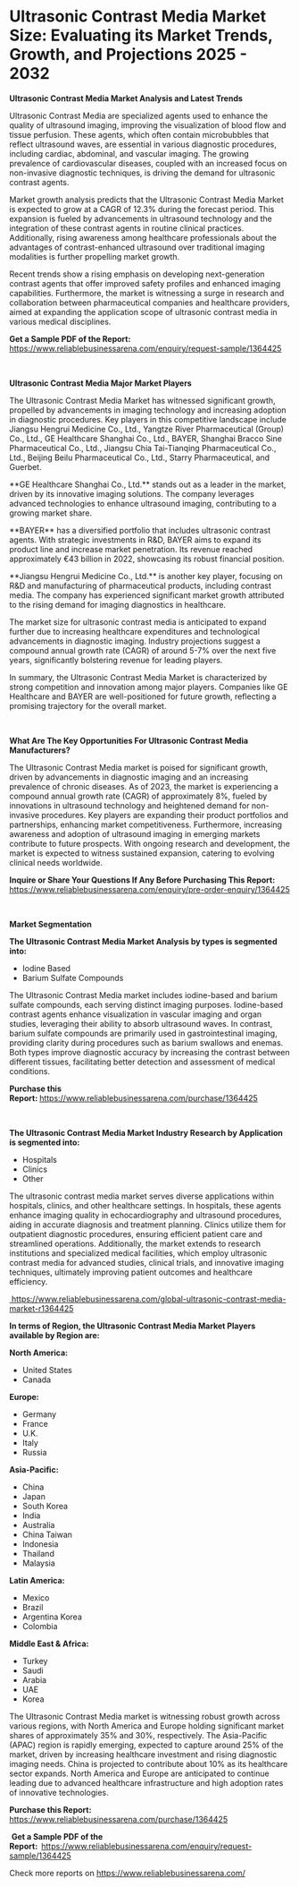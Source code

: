 <p><h1>Ultrasonic Contrast Media Market Size: Evaluating its Market Trends, Growth, and Projections 2025 - 2032</h1></p><p><strong>Ultrasonic Contrast Media Market Analysis and Latest Trends</strong></p>
<p><p>Ultrasonic Contrast Media are specialized agents used to enhance the quality of ultrasound imaging, improving the visualization of blood flow and tissue perfusion. These agents, which often contain microbubbles that reflect ultrasound waves, are essential in various diagnostic procedures, including cardiac, abdominal, and vascular imaging. The growing prevalence of cardiovascular diseases, coupled with an increased focus on non-invasive diagnostic techniques, is driving the demand for ultrasonic contrast agents.</p><p>Market growth analysis predicts that the Ultrasonic Contrast Media Market is expected to grow at a CAGR of 12.3% during the forecast period. This expansion is fueled by advancements in ultrasound technology and the integration of these contrast agents in routine clinical practices. Additionally, rising awareness among healthcare professionals about the advantages of contrast-enhanced ultrasound over traditional imaging modalities is further propelling market growth.</p><p>Recent trends show a rising emphasis on developing next-generation contrast agents that offer improved safety profiles and enhanced imaging capabilities. Furthermore, the market is witnessing a surge in research and collaboration between pharmaceutical companies and healthcare providers, aimed at expanding the application scope of ultrasonic contrast media in various medical disciplines.</p></p>
<p><strong>Get a Sample PDF of the Report:&nbsp;</strong> <a href="https://www.reliablebusinessarena.com/enquiry/request-sample/1364425?utm_campaign=1891&utm_medium=2&utm_source=Github&utm_content=ia&utm_term=10012025&utm_id=ultrasonic-contrast-media">https://www.reliablebusinessarena.com/enquiry/request-sample/1364425</a></p>
<p>&nbsp;</p>
<p><strong>Ultrasonic Contrast Media Major Market Players</strong></p>
<p><p>The Ultrasonic Contrast Media Market has witnessed significant growth, propelled by advancements in imaging technology and increasing adoption in diagnostic procedures. Key players in this competitive landscape include Jiangsu Hengrui Medicine Co., Ltd., Yangtze River Pharmaceutical (Group) Co., Ltd., GE Healthcare Shanghai Co., Ltd., BAYER, Shanghai Bracco Sine Pharmaceutical Co., Ltd., Jiangsu Chia Tai-Tianqing Pharmaceutical Co., Ltd., Beijing Beilu Pharmaceutical Co., Ltd., Starry Pharmaceutical, and Guerbet.</p><p>**GE Healthcare Shanghai Co., Ltd.** stands out as a leader in the market, driven by its innovative imaging solutions. The company leverages advanced technologies to enhance ultrasound imaging, contributing to a growing market share.</p><p>**BAYER** has a diversified portfolio that includes ultrasonic contrast agents. With strategic investments in R&D, BAYER aims to expand its product line and increase market penetration. Its revenue reached approximately €43 billion in 2022, showcasing its robust financial position.</p><p>**Jiangsu Hengrui Medicine Co., Ltd.** is another key player, focusing on R&D and manufacturing of pharmaceutical products, including contrast media. The company has experienced significant market growth attributed to the rising demand for imaging diagnostics in healthcare.</p><p>The market size for ultrasonic contrast media is anticipated to expand further due to increasing healthcare expenditures and technological advancements in diagnostic imaging. Industry projections suggest a compound annual growth rate (CAGR) of around 5-7% over the next five years, significantly bolstering revenue for leading players.</p><p>In summary, the Ultrasonic Contrast Media Market is characterized by strong competition and innovation among major players. Companies like GE Healthcare and BAYER are well-positioned for future growth, reflecting a promising trajectory for the overall market.</p></p>
<p>&nbsp;</p>
<p><strong>What Are The Key Opportunities For Ultrasonic Contrast Media Manufacturers?</strong></p>
<p><p>The Ultrasonic Contrast Media market is poised for significant growth, driven by advancements in diagnostic imaging and an increasing prevalence of chronic diseases. As of 2023, the market is experiencing a compound annual growth rate (CAGR) of approximately 8%, fueled by innovations in ultrasound technology and heightened demand for non-invasive procedures. Key players are expanding their product portfolios and partnerships, enhancing market competitiveness. Furthermore, increasing awareness and adoption of ultrasound imaging in emerging markets contribute to future prospects. With ongoing research and development, the market is expected to witness sustained expansion, catering to evolving clinical needs worldwide.</p></p>
<p><strong>Inquire or Share Your Questions If Any Before Purchasing This Report:</strong> <a href="https://www.reliablebusinessarena.com/enquiry/pre-order-enquiry/1364425?utm_campaign=1891&utm_medium=2&utm_source=Github&utm_content=ia&utm_term=10012025&utm_id=ultrasonic-contrast-media">https://www.reliablebusinessarena.com/enquiry/pre-order-enquiry/1364425</a></p>
<p>&nbsp;</p>
<p><strong>Market Segmentation</strong></p>
<p><strong>The Ultrasonic Contrast Media Market Analysis by types is segmented into:</strong></p>
<p><ul><li>Iodine Based</li><li>Barium Sulfate Compounds</li></ul></p>
<p><p>The Ultrasonic Contrast Media market includes iodine-based and barium sulfate compounds, each serving distinct imaging purposes. Iodine-based contrast agents enhance visualization in vascular imaging and organ studies, leveraging their ability to absorb ultrasound waves. In contrast, barium sulfate compounds are primarily used in gastrointestinal imaging, providing clarity during procedures such as barium swallows and enemas. Both types improve diagnostic accuracy by increasing the contrast between different tissues, facilitating better detection and assessment of medical conditions.</p></p>
<p><strong>Purchase this Report:&nbsp;</strong><a href="https://www.reliablebusinessarena.com/purchase/1364425?utm_campaign=1891&utm_medium=2&utm_source=Github&utm_content=ia&utm_term=10012025&utm_id=ultrasonic-contrast-media">https://www.reliablebusinessarena.com/purchase/1364425</a></p>
<p>&nbsp;</p>
<p><strong>The Ultrasonic Contrast Media Market Industry Research by Application is segmented into:</strong></p>
<p><ul><li>Hospitals</li><li>Clinics</li><li>Other</li></ul></p>
<p><p>The ultrasonic contrast media market serves diverse applications within hospitals, clinics, and other healthcare settings. In hospitals, these agents enhance imaging quality in echocardiography and ultrasound procedures, aiding in accurate diagnosis and treatment planning. Clinics utilize them for outpatient diagnostic procedures, ensuring efficient patient care and streamlined operations. Additionally, the market extends to research institutions and specialized medical facilities, which employ ultrasonic contrast media for advanced studies, clinical trials, and innovative imaging techniques, ultimately improving patient outcomes and healthcare efficiency.</p></p>
<p><a href="https://www.reliablebusinessarena.com/global-ultrasonic-contrast-media-market-r1364425?utm_campaign=1891&utm_medium=2&utm_source=Github&utm_content=ia&utm_term=10012025&utm_id=ultrasonic-contrast-media">&nbsp;https://www.reliablebusinessarena.com/global-ultrasonic-contrast-media-market-r1364425</a></p>
<p><strong>In terms of Region, the Ultrasonic Contrast Media Market Players available by Region are:</strong></p>
<p>
    <p> <strong> North America: </strong>
        <ul>
            <li>United States</li>
            <li>Canada</li>
        </ul>
        </p> 
    <p> <strong> Europe: </strong>
        <ul>
            <li>Germany</li>
            <li>France</li>
            <li>U.K.</li>
            <li>Italy</li>
            <li>Russia</li>
        </ul>
        </p> 
    <p> <strong> Asia-Pacific: </strong>
        <ul>
            <li>China</li>
            <li>Japan</li>
            <li>South Korea</li>
            <li>India</li>
            <li>Australia</li>
            <li>China Taiwan</li>
            <li>Indonesia</li>
            <li>Thailand</li>
            <li>Malaysia</li>
        </ul>
        </p> 
    <p> <strong> Latin America: </strong>
        <ul>
            <li>Mexico</li>
            <li>Brazil</li>
            <li>Argentina Korea</li>
            <li>Colombia</li>
        </ul>
        </p> 
    <p> <strong> Middle East & Africa: </strong>
        <ul>
            <li>Turkey</li>
            <li>Saudi</li>
            <li>Arabia</li>
            <li>UAE</li>
            <li>Korea</li>
        </ul>
    </p>
    </p>
<p><p>The Ultrasonic Contrast Media market is witnessing robust growth across various regions, with North America and Europe holding significant market shares of approximately 35% and 30%, respectively. The Asia-Pacific (APAC) region is rapidly emerging, expected to capture around 25% of the market, driven by increasing healthcare investment and rising diagnostic imaging needs. China is projected to contribute about 10% as its healthcare sector expands. North America and Europe are anticipated to continue leading due to advanced healthcare infrastructure and high adoption rates of innovative technologies.</p></p>
<p><strong>Purchase this Report: </strong><a href="https://www.reliablebusinessarena.com/purchase/1364425?utm_campaign=1891&utm_medium=2&utm_source=Github&utm_content=ia&utm_term=10012025&utm_id=ultrasonic-contrast-media">https://www.reliablebusinessarena.com/purchase/1364425</a></p>
<p>&nbsp;<strong>Get a Sample PDF of the Report:&nbsp;&nbsp;</strong><a href="https://www.reliablebusinessarena.com/enquiry/request-sample/1364425?utm_campaign=1891&utm_medium=2&utm_source=Github&utm_content=ia&utm_term=10012025&utm_id=ultrasonic-contrast-media">https://www.reliablebusinessarena.com/enquiry/request-sample/1364425</a></p>
<p><strong></strong></p>
<p>Check more reports on <a href="https://www.reliablebusinessarena.com/?utm_campaign=1891&utm_medium=2&utm_source=Github&utm_content=ia&utm_term=10012025&utm_id=ultrasonic-contrast-media">https://www.reliablebusinessarena.com/</a></p>